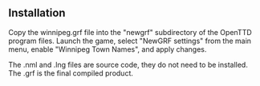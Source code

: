 ## Installation

Copy the winnipeg.grf file into the "newgrf" subdirectory of the OpenTTD program files. Launch the game, select "NewGRF settings" from the main menu, enable "Winnipeg Town Names", and apply changes.

The .nml and .lng files are source code, they do not need to be installed. The .grf is the final compiled product.
